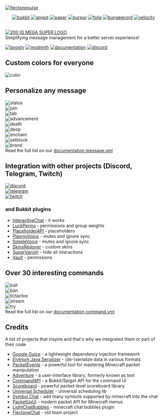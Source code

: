 [![flectonepulse](/docs/public/flectonepulse.png)](https://github.com/Flectone/FlectonePulse)

<div class="center-row" align="center">
    <a href="https://www.spigotmc.org/"><img src="/docs/public/bukkit.svg" alt="bukkit" class="hover-brightness"></a>
    <a href="https://www.spigotmc.org/"><img src="/docs/public/spigot.svg" alt="spigot" class="hover-brightness"></a>
    <a href="https://papermc.io/"><img src="/docs/public/paper.svg" alt="paper" class="hover-brightness"></a>
    <a href="https://purpurmc.org/"><img src="/docs/public/purpur.svg" alt="purpur" class="hover-brightness"></a>
    <a href="https://papermc.io/software/folia"><img src="/docs/public/folia.svg" alt="folia" class="hover-brightness"></a>
    <a href="https://www.spigotmc.org/wiki/bungeecord/"><img src="/docs/public/bungeecord.svg" alt="bungeecord" class="hover-brightness"></a>
    <a href="https://papermc.io/software/velocity"><img src="/docs/public/velocity.svg" alt="velocity" class="hover-brightness"></a>
</div>

<br>

[![200 IQ MEGA SUPER LOGO](https://github.com/user-attachments/assets/dc68fd41-8341-43e5-9c07-843e1ad839f1)](https://flectone.net/pulse/)\
Simplifying message management for a better server experience!
<div>
    <a href="https://boosty.to/thefaser"><img src="/docs/public/boosty.svg" alt="boosty" class="hover-brightness"></a>
    <a href="https://modrinth.com/plugin/flectonepulse"><img src="/docs/public/modrinth.svg" alt="modrinth" class="hover-brightness"></a>
    <a href="https://flectone.net/pulse/docs/en/"><img src="/docs/public/documentation.svg" alt="documentation" class="hover-brightness"></a>
    <a href="https://discord.flectone.net/"><img src="/docs/public/discord.svg" alt="discord" class="hover-brightness"></a>
</div>

## Custom colors for everyone
![color](https://flectone.net/pulse/docs/color.gif)

## Personalize any message
![status](https://flectone.net/pulse/docs/version.png)\
![join](https://flectone.net/pulse/docs/join.png)\
![tab](https://flectone.net/pulse/docs/tab.png)\
![advancement](https://flectone.net/pulse/docs/task.png)\
![death](https://flectone.net/pulse/docs/deathserver.png)\
![deop](https://flectone.net/pulse/docs/deop.png)\
![enchant](https://flectone.net/pulse/docs/enchant.png)\
![setblock](https://flectone.net/pulse/docs/setblock.png)\
![brand](https://flectone.net/pulse/docs/brand.png)\
Read the full list on our [documentation message.yml](https://flectone.net/pulse/docs/en/message/)

## Integration with other projects (Discord, Telegram, Twitch)
[![discord](https://flectone.net/pulse/docs/discordmessage.png)](https://flectone.net/pulse/docs/en/integration/discord/)\
[![telegram](https://flectone.net/pulse/docs/telegrammessage2.png)](https://flectone.net/pulse/docs/en/integration/telegram/)\
[![twitch](https://flectone.net/pulse/docs/twitchmessage.png)](https://flectone.net/pulse/docs/en/integration/twitch/)
### and Bukkit plugins
- [InteractiveChat](https://flectone.net/pulse/docs/en/integration/interactivechat/) - it works
- [LuckPerms](https://flectone.net/pulse/docs/en/integration/luckperms/) - permissions and group weights
- [PlaceholderAPI](https://flectone.net/pulse/docs/en/integration/placeholderapi/) - placeholders
- [PlasmoVoice](https://flectone.net/pulse/docs/en/integration/plasmovoice/) - mutes and ignore sync
- [SimpleVoice](https://flectone.net/pulse/docs/en/integration/simplevoice/) - mutes and ignore sync
- [SkinsRestorer](https://flectone.net/pulse/docs/en/integration/skinsrestorer/) - custom skins
- [SuperVanish](https://flectone.net/pulse/docs/en/integration/supervanish/) - hide all interactions
- [Vault](https://flectone.net/pulse/docs/en/integration/vault/) - permissions

## Over 30 interesting commands
![ball](https://flectone.net/pulse/docs/commandball.png)\
![ban](https://flectone.net/pulse/docs/commandban.png)\
![tictactoe](https://flectone.net/pulse/docs/commandtictactoe.png)\
![stream](https://flectone.net/pulse/docs/commandstream.png)\
![try](https://flectone.net/pulse/docs/commandtry.png)\
Read the full list on our [documentation command.yml](https://flectone.net/pulse/docs/en/command/)

## Credits
A list of projects that inspire and that's why we integrated them or part of their code
- [Google Guice](https://github.com/google/guice) - a lightweight dependency injection framework
- [Elytrium Java Serializer](https://github.com/Elytrium/java-serializer) - (de-)serialize data in various formats
- [PacketEvents](https://github.com/retrooper/packetevents) - a powerful tool for mastering Minecraft packet manipulation
- [Adventure](https://github.com/KyoriPowered/adventure) - a user-interface library, formerly known as text
- [CommandAPI](https://github.com/CommandAPI/CommandAPI) - a Bukkit/Spigot API for the command UI
- [Scoreboard](https://github.com/MegavexNetwork/scoreboard-library) - powerful packet-level scoreboard library
- [Universal Scheduler](https://github.com/Anon8281/UniversalScheduler) - universal scheduling lib
- [Symbol Chat](https://github.com/replaceitem/symbol-chat) - add many symbols supported by minecraft into the chat
- [PacketUxUi](https://github.com/OceJlot/PacketUxUi) - modern packet API for Minecraft menus
- [LightChatBubbles](https://github.com/atesin/LightChatBubbles) - minecraft chat bubbles plugin
- [FlectoneChat](https://github.com/Flectone/FlectoneChat) - old team project